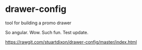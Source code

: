 # drawer-config
tool for building a promo drawer

So angular. Wow. Such fun. Test update.

https://rawgit.com/stuartdixon/drawer-config/master/index.html
